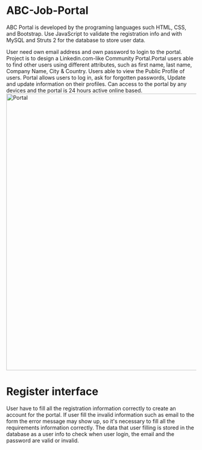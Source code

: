 # ABC-Job-Portal
ABC Portal is developed by the programing languages such HTML, CSS, and Bootstrap. Use JavaScript to validate the registration info and with MySQL and Struts 2 for the database to store user data. 

User need own email address and own password to login to the portal. Project is to design a Linkedin.com-like Community Portal.Portal users able to find other users using different attributes, such as first name, last name, Company Name, City & Country. Users able to view the Public Profile of users. Portal allows users to log in, ask for forgotten passwords, Update and update information on their profiles. Can access to the portal by any devices and the portal is 24 hours active online based.
<img width="732" alt="Portal" src="https://user-images.githubusercontent.com/93583345/143066472-e60259af-51d6-4623-815e-c7784d33c59d.png">

# Register interface
User have to fill all the registration information correctly to create an account for the portal. If user fill the invalid information such as email to the form the error message may show up, so it's necessary to fill all the requirements information correctly.  The data that user filling is stored in the database as a user info to check when user login, the email and the password are valid or invalid. 

